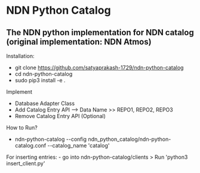 # NDN Python Catalog

## The NDN python implementation for NDN catalog (original implementation: NDN Atmos)

Installation:
- git clone https://github.com/satyaprakash-1729/ndn-python-catalog
- cd ndn-python-catalog
- sudo pip3 install -e .

Implement
- Database Adapter Class
- Add Catalog Entry API  -->  Data Name  >>  REPO1, REPO2, REPO3
- Remove Catalog Entry API (Optional)

How to Run?

- ndn-python-catalog --config ndn_python_catalog/ndn-python-catalog.conf --catalog_name 'catalog'

For inserting entries:
	- go into ndn-python-catalog/clients > Run 'python3 insert_client.py'